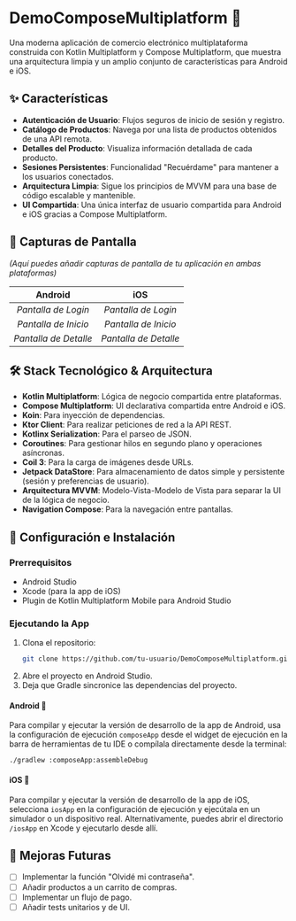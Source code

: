 # DemoComposeMultiplatform 📱

Una moderna aplicación de comercio electrónico multiplataforma construida con Kotlin Multiplatform y Compose Multiplatform, que muestra una arquitectura limpia y un amplio conjunto de características para Android e iOS.

## ✨ Características

- **Autenticación de Usuario**: Flujos seguros de inicio de sesión y registro.
- **Catálogo de Productos**: Navega por una lista de productos obtenidos de una API remota.
- **Detalles del Producto**: Visualiza información detallada de cada producto.
- **Sesiones Persistentes**: Funcionalidad "Recuérdame" para mantener a los usuarios conectados.
- **Arquitectura Limpia**: Sigue los principios de MVVM para una base de código escalable y mantenible.
- **UI Compartida**: Una única interfaz de usuario compartida para Android e iOS gracias a Compose Multiplatform.

## 📸 Capturas de Pantalla

*(Aquí puedes añadir capturas de pantalla de tu aplicación en ambas plataformas)*

| Android | iOS |
| :---: | :---: |
| *Pantalla de Login* | *Pantalla de Login* |
| *Pantalla de Inicio* | *Pantalla de Inicio* |
| *Pantalla de Detalle*| *Pantalla de Detalle*|

## 🛠️ Stack Tecnológico & Arquitectura

- **Kotlin Multiplatform**: Lógica de negocio compartida entre plataformas.
- **Compose Multiplatform**: UI declarativa compartida entre Android e iOS.
- **Koin**: Para inyección de dependencias.
- **Ktor Client**: Para realizar peticiones de red a la API REST.
- **Kotlinx Serialization**: Para el parseo de JSON.
- **Coroutines**: Para gestionar hilos en segundo plano y operaciones asíncronas.
- **Coil 3**: Para la carga de imágenes desde URLs.
- **Jetpack DataStore**: Para almacenamiento de datos simple y persistente (sesión y preferencias de usuario).
- **Arquitectura MVVM**: Modelo-Vista-Modelo de Vista para separar la UI de la lógica de negocio.
- **Navigation Compose**: Para la navegación entre pantallas.

## 🚀 Configuración e Instalación

### Prerrequisitos

- Android Studio
- Xcode (para la app de iOS)
- Plugin de Kotlin Multiplatform Mobile para Android Studio

### Ejecutando la App

1.  Clona el repositorio:
    ```bash
    git clone https://github.com/tu-usuario/DemoComposeMultiplatform.git
    ```
2.  Abre el proyecto en Android Studio.
3.  Deja que Gradle sincronice las dependencias del proyecto.

#### Android 🤖

Para compilar y ejecutar la versión de desarrollo de la app de Android, usa la configuración de ejecución `composeApp` desde el widget de ejecución en la barra de herramientas de tu IDE o compílala directamente desde la terminal:
```shell
./gradlew :composeApp:assembleDebug
```

#### iOS 🍏

Para compilar y ejecutar la versión de desarrollo de la app de iOS, selecciona `iosApp` en la configuración de ejecución y ejecútala en un simulador o un dispositivo real. Alternativamente, puedes abrir el directorio `/iosApp` en Xcode y ejecutarlo desde allí.

## 🔮 Mejoras Futuras

- [ ] Implementar la función "Olvidé mi contraseña".
- [ ] Añadir productos a un carrito de compras.
- [ ] Implementar un flujo de pago.
- [ ] Añadir tests unitarios y de UI.
